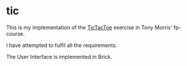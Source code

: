# tic

 This is my implementation of the [TicTacToe](https://github.com/data61/fp-course/blob/master/projects/TicTacToe/TicTacToe.markdown) exercise in Tony Morris' fp-course.

 I have attempted to fulfil all the requirements.

 The User Interface is implemented in Brick.
 